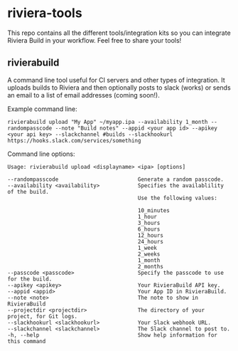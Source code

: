 # riviera-tools
This repo contains all the different tools/integration kits so you can integrate Riviera Build in your workflow. Feel free to share your tools!

## rivierabuild

A command line tool useful for CI servers and other types of integration.  It uploads builds to Riviera and then optionally posts to slack (works) or sends an email to a list of email addresses (coming soon!).

Example command line:
```
rivierabuild upload "My App" ~/myapp.ipa --availability 1_month --randompasscode --note "Build notes" --appid <your app id> --apikey <your api key> --slackchannel #builds --slackhookurl https://hooks.slack.com/services/something
```

Command line options:

```
Usage: rivierabuild upload <displayname> <ipa> [options]

--randompasscode                         Generate a random passcode.
--availability <availability>            Specifies the availablility of the build.
                                         Use the following values:

                                         10_minutes
                                         1_hour
                                         3_hours
                                         6_hours
                                         12_hours
                                         24_hours
                                         1_week
                                         2_weeks
                                         1_month
                                         2_months
--passcode <passcode>                    Specify the passcode to use for the build.
--apikey <apikey>                        Your RivieraBuild API key.
--appid <appid>                          Your App ID in RivieraBuild.
--note <note>                            The note to show in RivieraBuild
--projectdir <projectdir>                The directory of your project, for Git logs.
--slackhookurl <slackhookurl>            Your Slack webhook URL.
--slackchannel <slackchannel>            The Slack channel to post to.
-h, --help                               Show help information for this command
```
